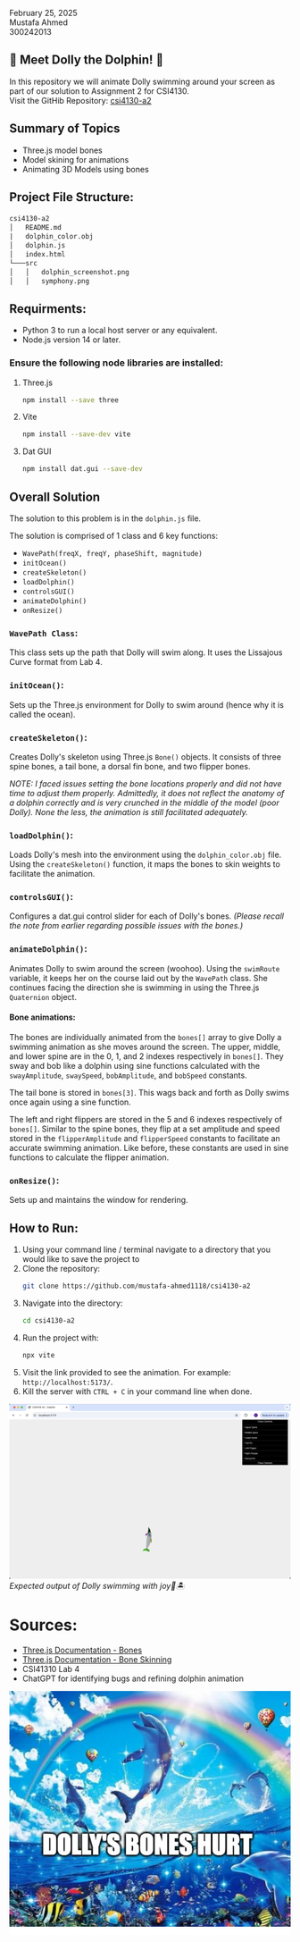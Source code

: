 February 25, 2025<br>
Mustafa Ahmed<br>
300242013<br>

## 🐬 Meet Dolly the Dolphin! 🌊<br>

In this repository we will animate Dolly swimming around your screen as part of our solution to Assignment 2
for CSI4130.<br>
Visit the GitHib Repository: [csi4130-a2](https://github.com/mustafa-ahmed1118/csi4130-a2.git)

## Summary of Topics

- Three.js model bones
- Model skining for animations
- Animating 3D Models using bones

## Project File Structure:

```
csi4130-a2
│   README.md
|   dolphin_color.obj
│   dolphin.js
│   index.html
└───src
│   │   dolphin_screenshot.png
│   │   symphony.png
```

## Requirments:

- Python 3 to run a local host server or any equivalent.
- Node.js version 14 or later.

### Ensure the following node libraries are installed:

1. Three.js

   ```bash
   npm install --save three
   ```

2. Vite

   ```bash
   npm install --save-dev vite
   ```

3. Dat GUI
   ```bash
   npm install dat.gui --save-dev
   ```

## Overall Solution

The solution to this problem is in the `dolphin.js` file.

The solution is comprised of 1 class and 6 key functions:

- `WavePath(freqX, freqY, phaseShift, magnitude)`
- `initOcean()`
- `createSkeleton()`
- `loadDolphin()`
- `controlsGUI()`
- `animateDolphin()`
- `onResize()`

### `WavePath Class`:

This class sets up the path that Dolly will swim along. It uses the Lissajous Curve format from Lab 4.

### `initOcean()`:

Sets up the Three.js environment for Dolly to swim around (hence why it is called the ocean).

### `createSkeleton()`:

Creates Dolly's skeleton using Three.js `Bone()` objects. It consists of three spine bones, a tail bone, a dorsal fin bone, and two flipper bones.

_NOTE: I faced issues setting the bone locations properly and did not have time to adjust them properly. Admittedly, it does not reflect the anatomy of a dolphin correctly and is very crunched in the middle of the model (poor Dolly). None the less, the animation is still facilitated adequately._

### `loadDolphin()`:

Loads Dolly's mesh into the environment using the `dolphin_color.obj` file. Using the `createSkeleton()` function, it maps the bones to skin weights to facilitate the animation.

### `controlsGUI()`:

Configures a dat.gui control slider for each of Dolly's bones. _(Please recall the note from earlier regarding possible issues with the bones.)_

### `animateDolphin()`:

Animates Dolly to swim around the screen (woohoo). Using the `swimRoute` variable, it keeps her on the course laid out by the `WavePath` class. She continues facing the direction she is swimming in using the Three.js `Quaternion` object.

#### Bone animations:

The bones are individually animated from the `bones[]` array to give Dolly a swimming animation as she moves around the screen. The upper, middle, and lower spine are in the 0, 1, and 2 indexes respectively in `bones[]`. They sway and bob like a dolphin using sine functions calculated with the `swayAmplitude`, `swaySpeed`, `bobAmplitude`, and `bobSpeed` constants.

The tail bone is stored in `bones[3]`. This wags back and forth as Dolly swims once again using a sine function.

The left and right flippers are stored in the 5 and 6 indexes respectively of `bones[]`. Similar to the spine bones, they flip at a set amplitude and speed stored in the `flipperAmplitude` and `flipperSpeed` constants to facilitate an accurate swimming animation. Like before, these constants are used in sine functions to calculate the flipper animation.

### `onResize()`:

Sets up and maintains the window for rendering.

## How to Run:

1. Using your command line / terminal navigate to a directory that you would like to save the project to
2. Clone the repository:
   ```bash
   git clone https://github.com/mustafa-ahmed1118/csi4130-a2
   ```
3. Navigate into the directory:
   ```bash
   cd csi4130-a2
   ```
4. Run the project with:
   ```bash
   npx vite
   ```
5. Visit the link provided to see the animation. For example: `http://localhost:5173/`.
6. Kill the server with `CTRL + C` in your command line when done.

![alt text](./src/dolphin_screenshot.png)
_Expected output of Dolly swimming with joy🐬🏝️_

# Sources:

- [Three.js Documentation - Bones](https://threejs.org/docs/#api/en/objects/Bone)
- [Three.js Documentation - Bone Skinning](https://threejs.org/docs/#api/en/objects/SkinnedMesh)
- CSI41310 Lab 4
- ChatGPT for identifying bugs and refining dolphin animation

![I just want to be part of your](./src/symphony.png)
